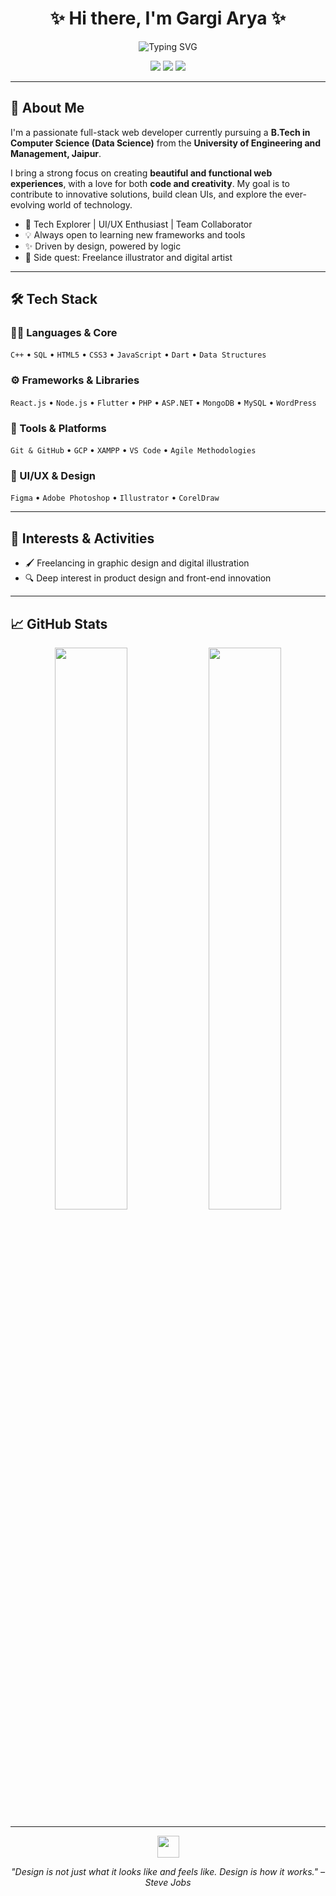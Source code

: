 <h1 align="center">✨ Hi there, I'm Gargi Arya ✨</h1>

<p align="center">
  <img src="https://readme-typing-svg.demolab.com?font=Fira+Code&weight=600&size=24&pause=1000&color=58A6FF&center=true&vCenter=true&width=1000&lines=Full-Stack+Web+Developer;Android+Developer;UI%2FUX+Design+Enthusiast;Creative+Thinker+and+Team+Player;Lifelong+Learner+%E2%9C%A8" alt="Typing SVG" />
</p>

<p align="center">
  <a href="mailto:gargiarya2006@gmail.com"><img src="https://img.shields.io/badge/Gmail-D14836?style=for-the-badge&logo=gmail&logoColor=white"/></a>
  <a href="https://linkedin.com/in/gargi-arya-b4b95b257/"><img src="https://img.shields.io/badge/LinkedIn-0077B5?style=for-the-badge&logo=linkedin&logoColor=white"/></a>
  <a href="https://github.com/gargiarya1"><img src="https://img.shields.io/badge/GitHub-181717?style=for-the-badge&logo=github&logoColor=white"/></a>
</p>

---

## 🌸 About Me

I'm a passionate full-stack web developer currently pursuing a **B.Tech in Computer Science (Data Science)** from the **University of Engineering and Management, Jaipur**.

I bring a strong focus on creating **beautiful and functional web experiences**, with a love for both **code and creativity**. My goal is to contribute to innovative solutions, build clean UIs, and explore the ever-evolving world of technology.

- 🧠 Tech Explorer | UI/UX Enthusiast | Team Collaborator  
- 💡 Always open to learning new frameworks and tools  
- ✨ Driven by design, powered by logic  
- 🎨 Side quest: Freelance illustrator and digital artist  

---

## 🛠️ Tech Stack

### 👩‍💻 Languages & Core
`C++` • `SQL` • `HTML5` • `CSS3` • `JavaScript` • `Dart` • `Data Structures`

### ⚙️ Frameworks & Libraries
`React.js` • `Node.js` • `Flutter` • `PHP` • `ASP.NET` • `MongoDB` • `MySQL` • `WordPress`

### 🔧 Tools & Platforms
`Git & GitHub` • `GCP` • `XAMPP` • `VS Code` • `Agile Methodologies`

### 🎨 UI/UX & Design
`Figma` • `Adobe Photoshop` • `Illustrator` • `CorelDraw`

---

## 💫 Interests & Activities

- 🖌️ Freelancing in graphic design and digital illustration  
- 🔍 Deep interest in product design and front-end innovation  

---

## 📈 GitHub Stats

<p align="center">
  <img src="https://github-readme-stats.vercel.app/api?username=gargiarya1&show_icons=true&theme=tokyonight" width="48%"/>
  <img src="https://github-readme-streak-stats.herokuapp.com/?user=gargiarya1&theme=tokyonight" width="48%"/>
</p>

---

<p align="center">
  <img src="https://raw.githubusercontent.com/innng/innng/master/assets/kyubey.gif" height="35px" />
</p>

<p align="center"><em>"Design is not just what it looks like and feels like. Design is how it works." – Steve Jobs</em></p>
